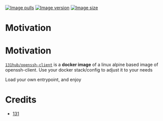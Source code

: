 [![Image pulls](https://img.shields.io/docker/pulls/131hub/openssh-client)](https://hub.docker.com/r/131hub/openssh-client)
[![Image version](https://img.shields.io/docker/v/131hub/openssh-client)](https://hub.docker.com/r/131hub/openssh-client)
[![Image size](https://img.shields.io/docker/image-size/131hub/openssh-client)](https://hub.docker.com/r/131hub/openssh-client)


# Motivation


# Motivation
[`131hub/openssh-client`](https://hub.docker.com/r/131hub/openssh-client) is a **docker image** of a linux alpine based image of openssh-client.
Use your docker stack/config to adjust it to your needs

Load your own entrypoint, and enjoy


# Credits
* [131](https://github.com/131)
